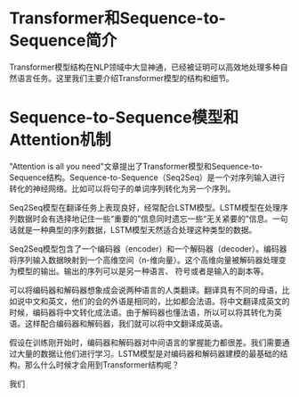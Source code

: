 # Transformer和Sequence-to-Sequence简介
Transformer模型结构在NLP领域中大显神通，已经被证明可以高效地处理多种自然语言任务。这里我们主要介绍Transformer模型的结构和细节。

# Sequence-to-Sequence模型和Attention机制
"Attention is all you need"文章提出了Transformer模型和Sequence-to-Sequence结构。Sequence-to-Sequence（Seq2Seq）是一个对序列输入进行转化的神经网络。比如可以将句子的单词序列转化为另一个序列。

Seq2Seq模型在翻译任务上表现良好，经常配合LSTM模型。LSTM模型在处理序列数据时会有选择地记住一些“重要的”信息同时遗忘一些“无关紧要的”信息。一句话就是一种典型的序列数据，LSTM模型天然适合处理这种类型的数据。

Seq2Seq模型包含了一个编码器（encoder）和一个解码器（decoder）。编码器将序列输入数据映射到一个高维空间（n-维向量）。这个高维向量被解码器处理变为模型的输出。输出的序列可以是另一种语言、
符号或者是输入的副本等。

可以将编码器和解码器想象成会说两种语言的人类翻译。翻译具有不同的母语，比如说中文和英文，他们的会的外语是相同的，比如都会法语。将中文翻译成英文的时候，编码器将中文转化成法语。由于解码器也懂法语，所以可以将其转化为英语。这样配合编码器和解码器，我们就可以将中文翻译成英语。

假设在训练刚开始时，编码器和解码器对中间语言的掌握能力都很差。我们需要通过大量的数据让他们进行学习。LSTM模型是对编码器和解码器建模的最基础的结构。那么什么时候才会用到Transformer结构呢？

我们